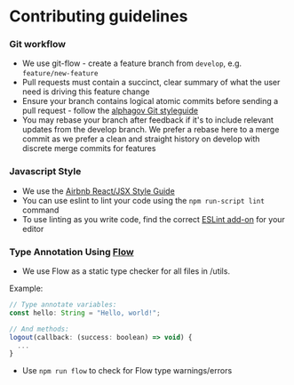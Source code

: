 Contributing guidelines
=======================

### Git workflow

* We use git-flow - create a feature branch from `develop`, e.g. `feature/new-feature`
* Pull requests must contain a succinct, clear summary of what the user need is driving this feature change
* Ensure your branch contains logical atomic commits before sending a pull request - follow the [alphagov Git styleguide](https://github.com/alphagov/styleguides/blob/master/git.md)
* You may rebase your branch after feedback if it's to include relevant updates from the develop branch. We prefer a rebase here to a merge commit as we prefer a clean and straight history on develop with discrete merge commits for features

### Javascript Style

* We use the [Airbnb React/JSX Style Guide](https://github.com/airbnb/javascript)
* You can use eslint to lint your code using the `npm run-script lint` command
* To use linting as you write code, find the correct [ESLint add-on](http://eslint.org/docs/user-guide/integrations) for your editor

### Type Annotation Using [Flow](https://flow.org/en/)

* We use Flow as a static type checker for all files in /utils.

Example:

```javascript
// Type annotate variables:
const hello: String = "Hello, world!";

// And methods:
logout(callback: (success: boolean) => void) {
  ...
}
```

* Use `npm run flow` to check for Flow type warnings/errors
